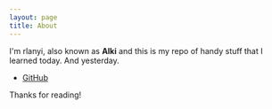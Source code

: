 ```yaml
---
layout: page
title: About
---
```


<p class="message">
I'm rlanyi, also known as <strong>Alki</strong> and this is my repo of handy stuff that I learned today. And yesterday.
</p>

* [GitHub](https://github.com/rlanyi/)

Thanks for reading!
